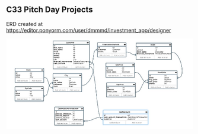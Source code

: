 ## C33 Pitch Day Projects

ERD created at https://editor.ponyorm.com/user/dmmmd/investment_app/designer

![](readme_assets/images/erd.png)
